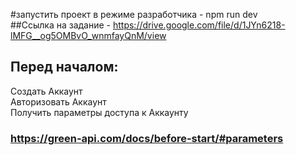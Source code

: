 #запустить проект в режиме разработчика - npm run dev  
##Ссылка на задание - https://drive.google.com/file/d/1JYn6218-lMFG__og5OMBvO_wnmfayQnM/view  
  
## Перед началом:  
Создать Аккаунт  
Авторизовать Аккаунт  
Получить параметры доступа к Аккаунту  
### https://green-api.com/docs/before-start/#parameters